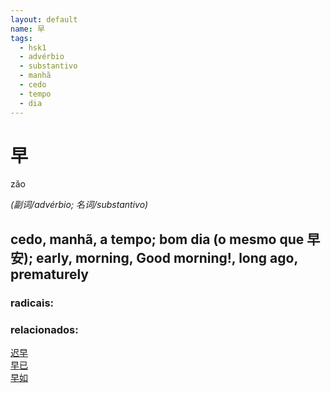 ```yaml
--- 
layout: default
name: 早 
tags: 
  - hsk1
  - advérbio
  - substantivo
  - manhã
  - cedo
  - tempo
  - dia
--- 
```

# 早 
zǎo  
 
*(副词/advérbio; 名词/substantivo)*  
## cedo, manhã, a tempo; bom dia (o mesmo que 早安); early, morning, Good morning!, long ago, prematurely 
### radicais: 
### relacionados: 
[迟早](/zhengshidu/hsk7-9/迟早)  
[早已](/zhengshidu/outras/早已)  
[早如](/zhengshidu/outras/早如)  
